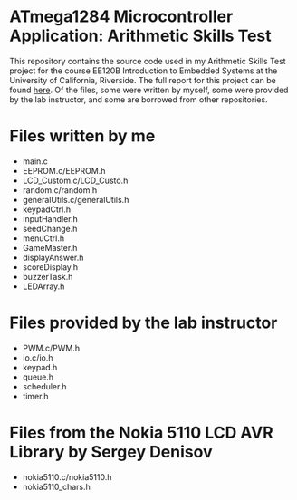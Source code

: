 # ATmega1284 Microcontroller Application: Arithmetic Skills Test
This repository contains the source code used in my Arithmetic Skills Test project for the course EE120B Introduction to Embedded Systems at the University of California, Riverside. The full report for this project can be found [here](https://drive.google.com/file/d/1s_VwpKEiLYjKdrtLKZ44pGB5i5PzHamF/view?usp=sharing). Of the files, some were written by myself, some were provided by the lab instructor, and some are borrowed from other repositories.
# Files written by me
- main.c
- EEPROM.c/EEPROM.h
- LCD_Custom.c/LCD_Custo.h
- random.c/random.h
- generalUtils.c/generalUtils.h
- keypadCtrl.h
- inputHandler.h
- seedChange.h
- menuCtrl.h
- GameMaster.h
- displayAnswer.h
- scoreDisplay.h
- buzzerTask.h
- LEDArray.h

# Files provided by the lab instructor
- PWM.c/PWM.h
- io.c/io.h
- keypad.h
- queue.h
- scheduler.h
- timer.h

# Files from the Nokia 5110 LCD AVR Library by Sergey Denisov
- nokia5110.c/nokia5110.h
- nokia5110_chars.h
